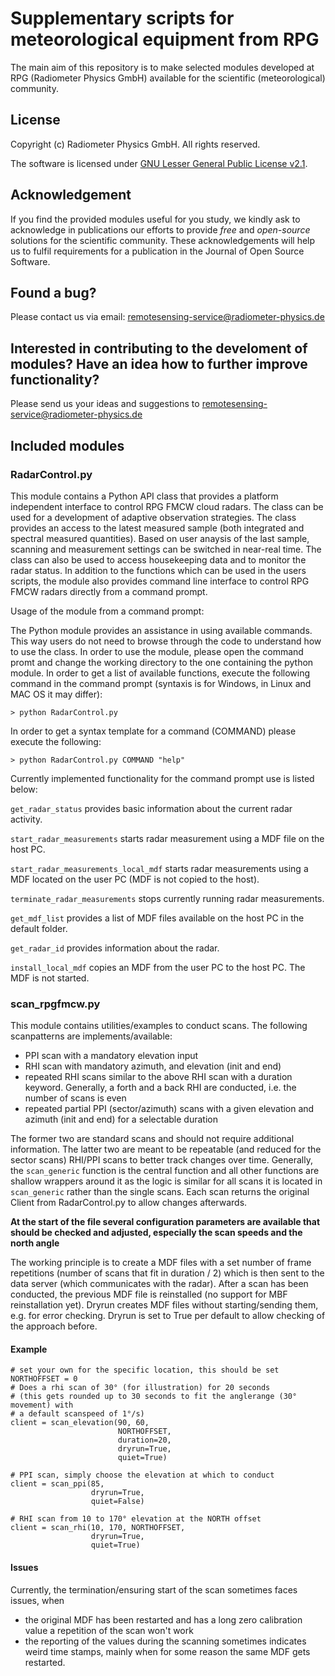 # Supplementary scripts for meteorological equipment from RPG

The main aim of this repository is to make selected modules developed at RPG (Radiometer Physics GmbH) available for the scientific (meteorological) community.

## License

Copyright (c) Radiometer Physics GmbH. All rights reserved.

The software is licensed under [GNU Lesser General Public License v2.1](./LICENSE).

## Acknowledgement

If you find the provided modules useful for you study, we kindly ask to acknowledge in publications our efforts to provide *free* and *open-source* solutions for the scientific community. These acknowledgements will help us to fulfil requirements for a publication in 
the Journal of Open Source Software.

## Found a bug?

Please contact us via email: <remotesensing-service@radiometer-physics.de>

## Interested in contributing to the develoment of modules? Have an idea how to further improve functionality? 

Please send us your ideas and suggestions to <remotesensing-service@radiometer-physics.de>

## Included modules

### RadarControl.py

This module contains a Python API class that provides a platform independent interface to control RPG FMCW cloud radars. The class can be used for a development of adaptive observation strategies. The class provides an access to the latest measured sample (both integrated and spectral measured quantities). Based on user anaysis of the last sample, scanning and measurement settings can be switched in near-real time. The class can also be used to access housekeeping data and to monitor the radar status. In addition to the functions which can be used in the users scripts, the module also provides command line interface to control RPG FMCW radars directly from a command prompt.

Usage of the module from a command prompt:

The Python module provides an assistance in using available commands. This way users do not need to browse through the code to understand how to use the class. In order to use the module, please open the command promt and change the working directory to the one containing the python module. In order to get a list of available functions, execute the following command in the command prompt (syntaxis is for Windows, in Linux and MAC OS it may differ):
```
> python RadarControl.py
```

In order to get a syntax template for a command (COMMAND) please execute the following:
```
> python RadarControl.py COMMAND "help"
```

Currently implemented functionality for the command prompt use is listed below:

`get_radar_status` provides basic information about the current radar activity.

`start_radar_measurements` starts radar measurement using a MDF file on the host PC.

`start_radar_measurements_local_mdf` starts radar measurements using a MDF located on the user PC (MDF is not copied to the host).

`terminate_radar_measurements` stops currently running radar measurements.

`get_mdf_list` provides a list of MDF files available on the host PC in the default folder.

`get_radar_id` provides information about the radar.

`install_local_mdf` copies an MDF from the user PC to the host PC. The MDF is not started.

### scan_rpgfmcw.py

This module contains utilities/examples to conduct scans. The following scanpatterns are implements/available:
- PPI scan with a mandatory elevation input
- RHI scan with mandatory azimuth, and elevation (init and end)
- repeated RHI scans similar to the above RHI scan with a duration keyword. Generally, a forth and a back RHI are conducted, i.e. the number of scans is even
- repeated partial PPI (sector/azimuth) scans with a given elevation and azimuth (init and end) for a selectable duration

The former two are standard scans and should not require additional information. The latter two are meant to be repeatable (and reduced for the sector scans) RHI/PPI scans to better track changes over time. Generally, the `scan_generic` function is the central function and all other functions are shallow wrappers around it as the logic is similar for all scans it is located in `scan_generic` rather than the single scans. Each scan returns the original Client from RadarControl.py to allow changes afterwards. 

**At the start of the file several configuration parameters are available that should be checked and adjusted, especially the scan speeds and the north angle**

The working principle is to create a MDF files with a set number of frame repetitions (number of scans that fit in duration / 2) which is then sent to the data server (which communicates with the radar). After a scan has been conducted, the previous MDF file is reinstalled (no support for MBF reinstallation yet). Dryrun creates MDF files without starting/sending them, e.g. for error checking. Dryrun is set to True per default to allow checking of the approach before.

#### Example
```
# set your own for the specific location, this should be set 
NORTHOFFSET = 0
# Does a rhi scan of 30° (for illustration) for 20 seconds
# (this gets rounded up to 30 seconds to fit the anglerange (30° movement) with
# a default scanspeed of 1°/s)
client = scan_elevation(90, 60,
                        NORTHOFFSET,
                        duration=20,
                        dryrun=True,
                        quiet=True)

# PPI scan, simply choose the elevation at which to conduct
client = scan_ppi(85,
                  dryrun=True,
                  quiet=False)

# RHI scan from 10 to 170° elevation at the NORTH offset
client = scan_rhi(10, 170, NORTHOFFSET,
                  dryrun=True,
                  quiet=True)
```

#### Issues
Currently, the termination/ensuring start of the scan sometimes faces issues, when 
- the original MDF has been restarted and has a long zero calibration value a repetition of the scan won't work
- the reporting of the values during the scanning sometimes indicates weird time stamps, mainly when for some reason the same MDF gets restarted.

